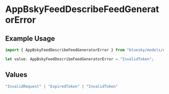 # AppBskyFeedDescribeFeedGeneratorError

## Example Usage

```typescript
import { AppBskyFeedDescribeFeedGeneratorError } from "bluesky/models/errors";

let value: AppBskyFeedDescribeFeedGeneratorError = "InvalidToken";
```

## Values

```typescript
"InvalidRequest" | "ExpiredToken" | "InvalidToken"
```